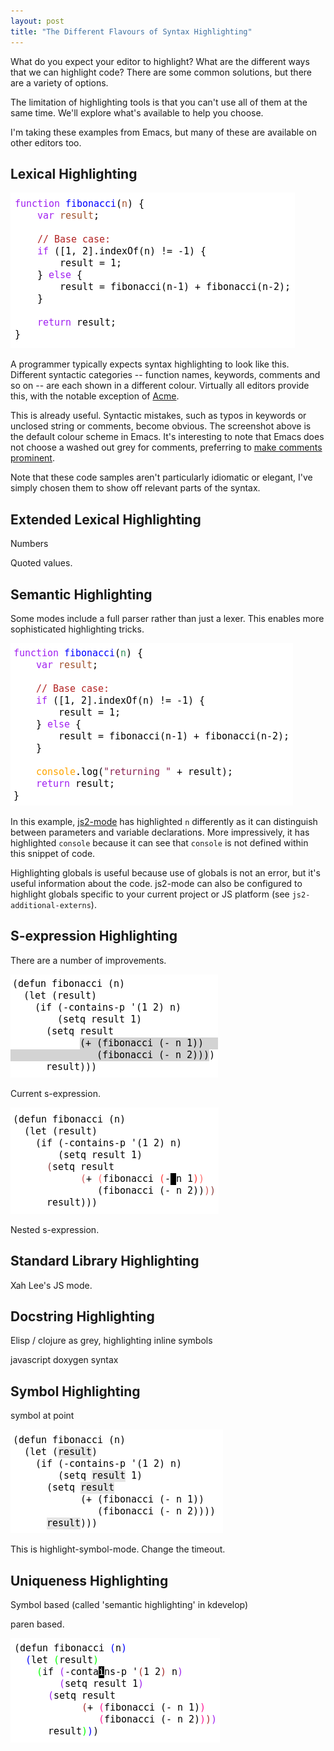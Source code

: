 ```yaml
--- 
layout: post
title: "The Different Flavours of Syntax Highlighting"
---
```


What do you expect your editor to highlight? What are the different
ways that we can highlight code? There are some common solutions, but
there are a variety of options.

The limitation of highlighting tools is that you can't use all of them
at the same time. We'll explore what's available to help you choose.

I'm taking these examples from Emacs, but many of these are available
on other editors too.

## Lexical Highlighting

<img src="/assets/lexical_fibs_js.png" class="screenshot">

A programmer typically expects syntax highlighting to look like
this. Different syntactic categories -- function names, keywords,
comments and so on -- are each shown in a different colour. Virtually
all editors provide this, with the notable exception of
[Acme](https://en.wikipedia.org/wiki/Acme_%28text_editor%29).

This is already useful. Syntactic mistakes, such as typos in keywords or
unclosed string or comments, become obvious. The screenshot above is
the default colour scheme in Emacs. It's interesting to note that
Emacs does not choose a washed out grey for comments, preferring to
[make comments prominent](https://medium.com/@MrJamesFisher/your-syntax-highlighter-is-wrong-6f83add748c9).

Note that these code samples aren't particularly idiomatic or elegant, I've simply
chosen them to show off relevant parts of the syntax.

## Extended Lexical Highlighting

Numbers

Quoted values.

## Semantic Highlighting

Some modes include a full parser rather than just a lexer. This
enables more sophisticated highlighting tricks.

<img src="/assets/semantic_fibs_js.png" class="screenshot">

In this example, [js2-mode](https://github.com/mooz/js2-mode) has
highlighted `n` differently as it can distinguish between parameters
and variable declarations. More impressively, it has highlighted
`console` because it can see that `console` is not defined within this
snippet of code.

Highlighting globals is useful because use of globals is not an error,
but it's useful information about the code. js2-mode can also be
configured to highlight globals specific to your current project or JS
platform (see `js2-additional-externs`).

## S-expression Highlighting

There are a number of improvements.

<img src="/assets/highlight_sexp_fibs.png" class="screenshot">

Current s-expression.

<img src="/assets/highlight_nested_parens.png" class="screenshot">

Nested s-expression.

## Standard Library Highlighting

Xah Lee's JS mode.

## Docstring Highlighting

Elisp / clojure as grey, highlighting inline symbols

javascript doxygen syntax

## Symbol Highlighting

symbol at point

<img src="/assets/highlight_current_symbol.png" class="screenshot">

This is highlight-symbol-mode. Change the timeout.

## Uniqueness Highlighting

Symbol based (called 'semantic highlighting' in kdevelop)

paren based.

<img src="/assets/rainbow_delimeters.png" class="screenshot">


